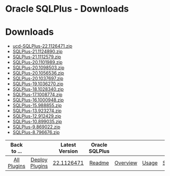 
Oracle SQLPlus - Downloads
==========================

# Downloads

- [ucd-SQLPlus-22.1126471.zip](https://raw.githubusercontent.com/UrbanCode/IBM-UCD-PLUGINS/main/files/SQLPlus/ucd-SQLPlus-22.1126471.zip)
- [SQLPlus-21.1124890.zip](https://raw.githubusercontent.com/UrbanCode/IBM-UCD-PLUGINS/main/files/SQLPlus/SQLPlus-21.1124890.zip)
- [SQLPlus-21.1112579.zip](https://raw.githubusercontent.com/UrbanCode/IBM-UCD-PLUGINS/main/files/SQLPlus/SQLPlus-21.1112579.zip)
- [SQLPlus-20.1101989.zip](https://raw.githubusercontent.com/UrbanCode/IBM-UCD-PLUGINS/main/files/SQLPlus/SQLPlus-20.1101989.zip)
- [SQLPlus-20.1098503.zip](https://raw.githubusercontent.com/UrbanCode/IBM-UCD-PLUGINS/main/files/SQLPlus/SQLPlus-20.1098503.zip)
- [SQLPlus-20.1056536.zip](https://raw.githubusercontent.com/UrbanCode/IBM-UCD-PLUGINS/main/files/SQLPlus/SQLPlus-20.1056536.zip)
- [SQLPlus-20.1037697.zip](https://raw.githubusercontent.com/UrbanCode/IBM-UCD-PLUGINS/main/files/SQLPlus/SQLPlus-20.1037697.zip)
- [SQLPlus-19.1036270.zip](https://raw.githubusercontent.com/UrbanCode/IBM-UCD-PLUGINS/main/files/SQLPlus/SQLPlus-19.1036270.zip)
- [SQLPlus-18.1028340.zip](https://raw.githubusercontent.com/UrbanCode/IBM-UCD-PLUGINS/main/files/SQLPlus/SQLPlus-18.1028340.zip)
- [SQLPlus-17.1008774.zip](https://raw.githubusercontent.com/UrbanCode/IBM-UCD-PLUGINS/main/files/SQLPlus/SQLPlus-17.1008774.zip)
- [SQLPlus-16.1000948.zip](https://raw.githubusercontent.com/UrbanCode/IBM-UCD-PLUGINS/main/files/SQLPlus/SQLPlus-16.1000948.zip)
- [SQLPlus-15.988855.zip](https://raw.githubusercontent.com/UrbanCode/IBM-UCD-PLUGINS/main/files/SQLPlus/SQLPlus-15.988855.zip)
- [SQLPlus-13.923274.zip](https://raw.githubusercontent.com/UrbanCode/IBM-UCD-PLUGINS/main/files/SQLPlus/SQLPlus-13.923274.zip)
- [SQLPlus-12.912429.zip](https://raw.githubusercontent.com/UrbanCode/IBM-UCD-PLUGINS/main/files/SQLPlus/SQLPlus-12.912429.zip)
- [SQLPlus-10.899035.zip](https://raw.githubusercontent.com/UrbanCode/IBM-UCD-PLUGINS/main/files/SQLPlus/SQLPlus-10.899035.zip)
- [SQLPlus-9.869022.zip](https://raw.githubusercontent.com/UrbanCode/IBM-UCD-PLUGINS/main/files/SQLPlus/SQLPlus-9.869022.zip)
- [SQLPlus-8.796676.zip](https://raw.githubusercontent.com/UrbanCode/IBM-UCD-PLUGINS/main/files/SQLPlus/SQLPlus-8.796676.zip)

|Back to ...||Latest Version|Oracle SQLPlus ||||
| :---: | :---: | :---: | :---: | :---: | :---: | :---: |
|[All Plugins](../../index.md)|[Deploy Plugins](../README.md)|[22.1126471](https://raw.githubusercontent.com/UrbanCode/IBM-UCD-PLUGINS/main/files/SQLPlus/ucd-SQLPlus-22.1126471.zip)|[Readme](README.md)|[Overview](overview.md)|[Usage](usage.md)|[Steps](steps.md)|
